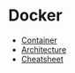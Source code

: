 # Docker 
- [Container](container.md)
- [Architecture](architecture.md)
- [Cheatsheet](cheatsheet.md)